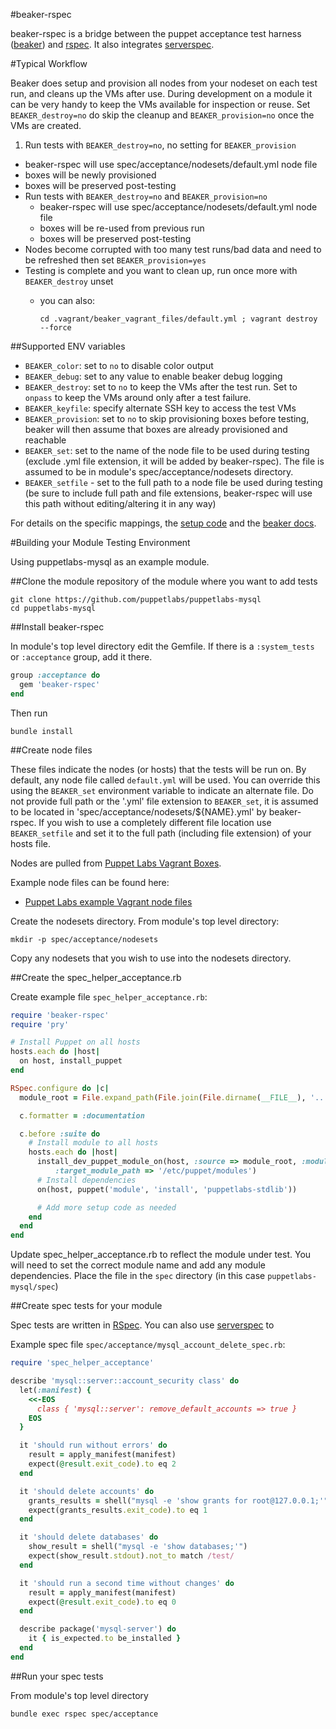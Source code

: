 #beaker-rspec

beaker-rspec is a bridge between the puppet acceptance test harness ([beaker](https://github.com/puppetlabs/beaker)) and [rspec](https://github.com/rspec/rspec). It also integrates [serverspec](http://serverspec.org/).

#Typical Workflow

Beaker does setup and provision all nodes from your nodeset on each test run, and cleans up the VMs after use. During development on a module it can be very handy to keep the VMs available for inspection or reuse. Set `BEAKER_destroy=no` do skip the cleanup and `BEAKER_provision=no` once the VMs are created.

1. Run tests with `BEAKER_destroy=no`, no setting for `BEAKER_provision`
  * beaker-rspec will use spec/acceptance/nodesets/default.yml node file
  * boxes will be newly provisioned
  * boxes will be preserved post-testing
* Run tests with `BEAKER_destroy=no` and `BEAKER_provision=no`
  * beaker-rspec will use spec/acceptance/nodesets/default.yml node file
  * boxes will be re-used from previous run
  * boxes will be preserved post-testing
* Nodes become corrupted with too many test runs/bad data and need to be refreshed then set `BEAKER_provision=yes`
* Testing is complete and you want to clean up, run once more with `BEAKER_destroy` unset
  * you can also:

        cd .vagrant/beaker_vagrant_files/default.yml ; vagrant destroy --force

##Supported ENV variables

* `BEAKER_color`: set to `no` to disable color output
* `BEAKER_debug`: set to any value to enable beaker debug logging
* `BEAKER_destroy`: set to `no` to keep the VMs after the test run. Set to `onpass` to keep the VMs around only after a test failure.
* `BEAKER_keyfile`: specify alternate SSH key to access the test VMs
* `BEAKER_provision`: set to `no` to skip provisioning boxes before testing, beaker will then assume that boxes are already provisioned and reachable
* `BEAKER_set`: set to the name of the node file to be used during testing (exclude .yml file extension, it will be added by beaker-rspec). The file is assumed to be in module's spec/acceptance/nodesets directory.
* `BEAKER_setfile` - set to the full path to a node file be used during testing (be sure to include full path and file extensions, beaker-rspec will use this path without editing/altering it in any way)

For details on the specific mappings, the [setup code](https://github.com/puppetlabs/beaker-rspec/blob/2771b4b1864692690254a969680a57ff22ac0516/lib/beaker-rspec/spec_helper.rb#L26-L32) and the [beaker docs](https://github.com/puppetlabs/beaker/wiki/The-Command-Line).

#Building your Module Testing Environment

Using puppetlabs-mysql as an example module.

##Clone the module repository of the module where you want to add tests

    git clone https://github.com/puppetlabs/puppetlabs-mysql
    cd puppetlabs-mysql

##Install beaker-rspec

In module's top level directory edit the Gemfile. If there is a `:system_tests` or `:acceptance` group, add it there.

```ruby
group :acceptance do
  gem 'beaker-rspec'
end
```

Then run

    bundle install

##Create node files

These files indicate the nodes (or hosts) that the tests will be run on.  By default, any node file called `default.yml` will be used.  You can override this using the `BEAKER_set` environment variable to indicate an alternate file.  Do not provide full path or the '.yml' file extension to `BEAKER_set`, it is assumed to be located in 'spec/acceptance/nodesets/${NAME}.yml' by beaker-rspec.  If you wish to use a completely different file location use `BEAKER_setfile` and set it to the full path (including file extension) of your hosts file.

Nodes are pulled from [Puppet Labs Vagrant Boxes](https://vagrantcloud.com/puppetlabs).

Example node files can be found here:

* [Puppet Labs example Vagrant node files](https://github.com/puppetlabs/beaker/blob/master/docs/Example-Vagrant-Hosts-Files.md)

Create the nodesets directory.  From module's top level directory:

    mkdir -p spec/acceptance/nodesets

Copy any nodesets that you wish to use into the nodesets directory.

##Create the spec_helper_acceptance.rb

Create example file `spec_helper_acceptance.rb`:

```ruby
require 'beaker-rspec'
require 'pry'

# Install Puppet on all hosts
hosts.each do |host|
  on host, install_puppet
end

RSpec.configure do |c|
  module_root = File.expand_path(File.join(File.dirname(__FILE__), '..'))

  c.formatter = :documentation

  c.before :suite do
    # Install module to all hosts
    hosts.each do |host|
      install_dev_puppet_module_on(host, :source => module_root, :module_name => 'mysql',
          :target_module_path => '/etc/puppet/modules')
      # Install dependencies
      on(host, puppet('module', 'install', 'puppetlabs-stdlib'))

      # Add more setup code as needed
    end
  end
end
```

Update spec_helper_acceptance.rb to reflect the module under test.  You will need to set the correct module name and add any module dependencies.  Place the file in the `spec` directory (in this case `puppetlabs-mysql/spec`)

##Create spec tests for your module

Spec tests are written in [RSpec](http://rspec.info). You can also use [serverspec](http://serverspec.org/) to

Example spec file `spec/acceptance/mysql_account_delete_spec.rb`:

```ruby
require 'spec_helper_acceptance'

describe 'mysql::server::account_security class' do
  let(:manifest) {
    <<-EOS
      class { 'mysql::server': remove_default_accounts => true }
    EOS
  }

  it 'should run without errors' do
    result = apply_manifest(manifest)
    expect(@result.exit_code).to eq 2
  end

  it 'should delete accounts' do
    grants_results = shell("mysql -e 'show grants for root@127.0.0.1;'")
    expect(grants_results.exit_code).to eq 1
  end

  it 'should delete databases' do
    show_result = shell("mysql -e 'show databases;'")
    expect(show_result.stdout).not_to match /test/
  end

  it 'should run a second time without changes' do
    result = apply_manifest(manifest)
    expect(@result.exit_code).to eq 0
  end

  describe package('mysql-server') do
    it { is_expected.to be_installed }
  end
end
```

##Run your spec tests

From module's top level directory

    bundle exec rspec spec/acceptance
